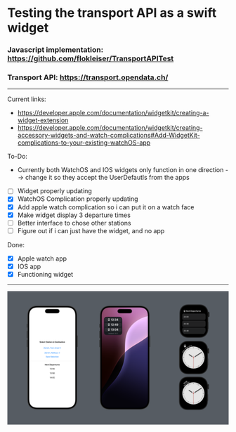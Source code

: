# Testing the transport API as a swift widget

### Javascript implementation: https://github.com/flokleiser/TransportAPITest 
### Transport API: https://transport.opendata.ch/

___

Current links: 
- https://developer.apple.com/documentation/widgetkit/creating-a-widget-extension
- https://developer.apple.com/documentation/widgetkit/creating-accessory-widgets-and-watch-complications#Add-WidgetKit-complications-to-your-existing-watchOS-app

To-Do:

- Currently both WatchOS and IOS widgets only function in one direction --> change it so they accept the UserDefautls from the apps

- [ ] Widget properly updating 
- [x] WatchOS Complication properly updating
- [x] Add apple watch complication so i can put it on a watch face
- [x] Make widget display 3 departure times
- [ ] Better interface to chose other stations
- [ ] Figure out if i can just have the widget, and no app

Done:
- [x] Apple watch app
- [x] IOS app
- [x] Functioning widget

___

![](TramDisplay/Preview%20Content/Preview%20Assets.xcassets/preview.png)